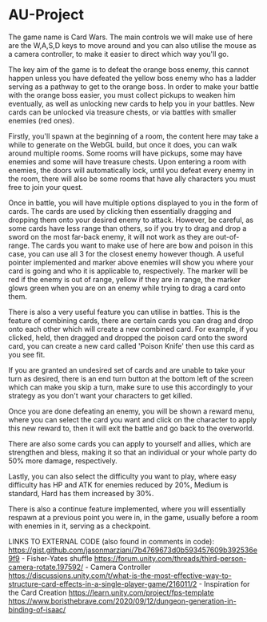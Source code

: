 # AU-Project

The game name is Card Wars. The main controls we will make use of here are the W,A,S,D keys to move around and you can also utilise the mouse as a camera controller, to make it easier to direct which way you'll go.

The key aim of the game is to defeat the orange boss enemy, this cannot happen unless you have defeated the yellow boss enemy who has a ladder serving as a pathway to get to the orange boss. In order to make your battle with the orange boss easier, you must collect pickups to weaken him eventually, as well as unlocking new cards to help you in your battles. New cards can be unlocked via treasure chests, or via battles with smaller enemies (red ones). 

Firstly, you'll spawn at the beginning of a room, the content here may take a while to generate on the WebGL build, but once it does, you can walk around multiple rooms. Some rooms will have pickups, some may have enemies and some will have treasure chests. Upon entering a room with enemies, the doors will automatically lock, until you defeat every enemy in the room, there will also be some rooms that have ally characters you must free to join your quest. 

Once in battle, you will have multiple options displayed to you in the form of cards. The cards are used by clicking then essentially dragging and dropping them onto your desired enemy to attack.
However, be careful, as some cards have less range than others, so if you try to drag and drop a sword on the most far-back enemy, it will not work as they are out-of-range.
The cards you want to make use of here are bow and poison in this case, you can use all 3 for the closest enemy however though. A useful pointer implemented and marker above enemies will show you where your card is going and who it is applicable to, respectively. The marker will be red if the enemy is out of range, yellow if they are in range, the marker glows green when you are on an enemy while trying to drag a card onto them.

There is also a very useful feature you can utilise in battles. This is the feature of combining cards, there are certain cards you can drag and drop onto each other which will create a new combined card.
For example, if you clicked, held, then dragged and dropped the poison card onto the sword card, you can create a new card called 'Poison Knife' then use this card as you see fit.

If you are granted an undesired set of cards and are unable to take your turn as desired, there is an end turn button at the bottom left of the screen which can make you skip a turn, make sure to use this accordingly to your strategy as you don't want your characters to get killed.

Once you are done defeating an enemy, you will be shown a reward menu, where you can select the card you want and click on the character to apply this new reward to, then it will exit the battle and go back to the overworld. 

There are also some cards you can apply to yourself and allies, which are strengthen and bless, making it so that an individual or your whole party do 50% more damage, respectively.

Lastly, you can also select the difficulty you want to play, where easy difficulty has HP and ATK for enemies reduced by 20%, Medium is standard, Hard has them increased by 30%. 

There is also a continue feature implemented, where you will essentially respawn at a previous point you were in, in the game, usually before a room with enemies in it, serving as a checkpoint.


LINKS TO EXTERNAL CODE (also found in comments in code):
https://gist.github.com/jasonmarziani/7b4769673d0b593457609b392536e9f9 - Fisher-Yates shuffle
https://forum.unity.com/threads/third-person-camera-rotate.197592/ - Camera Controller
https://discussions.unity.com/t/what-is-the-most-effective-way-to-structure-card-effects-in-a-single-player-game/216011/2 - Inspiration for the Card Creation
https://learn.unity.com/project/fps-template
https://www.boristhebrave.com/2020/09/12/dungeon-generation-in-binding-of-isaac/
